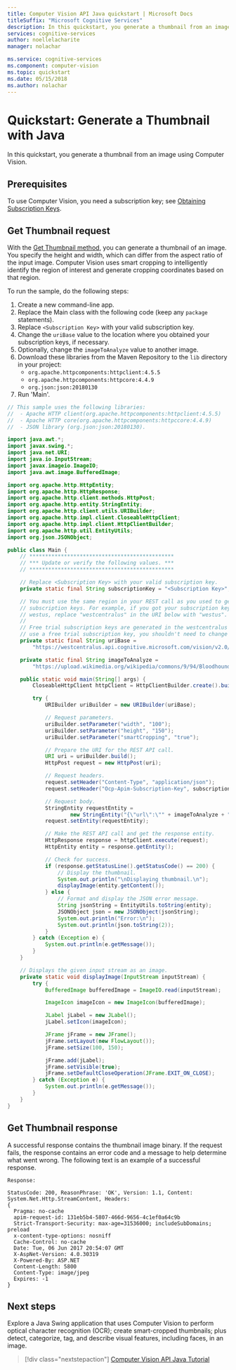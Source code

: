```yaml
---
title: Computer Vision API Java quickstart | Microsoft Docs
titleSuffix: "Microsoft Cognitive Services"
description: In this quickstart, you generate a thumbnail from an image using Computer Vision with Java in Cognitive Services.
services: cognitive-services
author: noellelacharite
manager: nolachar

ms.service: cognitive-services
ms.component: computer-vision
ms.topic: quickstart
ms.date: 05/15/2018
ms.author: nolachar
---
```

# Quickstart: Generate a Thumbnail with Java

In this quickstart, you generate a thumbnail from an image using Computer Vision.

## Prerequisites

To use Computer Vision, you need a subscription key; see [Obtaining Subscription Keys](../Vision-API-How-to-Topics/HowToSubscribe.md).

## Get Thumbnail request

With the [Get Thumbnail method](https://westus.dev.cognitive.microsoft.com/docs/services/5adf991815e1060e6355ad44/operations/56f91f2e778daf14a499e1fb), you can generate a thumbnail of an image. You specify the height and width, which can differ from the aspect ratio of the input image. Computer Vision uses smart cropping to intelligently identify the region of interest and generate cropping coordinates based on that region.

To run the sample, do the following steps:

1. Create a new command-line app.
1. Replace the Main class with the following code (keep any `package` statements).
1. Replace `<Subscription Key>` with your valid subscription key.
1. Change the `uriBase` value to the location where you obtained your subscription keys, if necessary.
1. Optionally, change the `imageToAnalyze` value to another image.
1. Download these libraries from the Maven Repository to the `lib` directory in your project:
   * `org.apache.httpcomponents:httpclient:4.5.5`
   * `org.apache.httpcomponents:httpcore:4.4.9`
   * `org.json:json:20180130`
1. Run 'Main'.

```java
// This sample uses the following libraries:
//  - Apache HTTP client(org.apache.httpcomponents:httpclient:4.5.5)
//  - Apache HTTP core(org.apache.httpcomponents:httpccore:4.4.9)
//  - JSON library (org.json:json:20180130).

import java.awt.*;
import javax.swing.*;
import java.net.URI;
import java.io.InputStream;
import javax.imageio.ImageIO;
import java.awt.image.BufferedImage;

import org.apache.http.HttpEntity;
import org.apache.http.HttpResponse;
import org.apache.http.client.methods.HttpPost;
import org.apache.http.entity.StringEntity;
import org.apache.http.client.utils.URIBuilder;
import org.apache.http.impl.client.CloseableHttpClient;
import org.apache.http.impl.client.HttpClientBuilder;
import org.apache.http.util.EntityUtils;
import org.json.JSONObject;

public class Main {
    // **********************************************
    // *** Update or verify the following values. ***
    // **********************************************

    // Replace <Subscription Key> with your valid subscription key.
    private static final String subscriptionKey = "<Subscription Key>";

    // You must use the same region in your REST call as you used to get your
    // subscription keys. For example, if you got your subscription keys from
    // westus, replace "westcentralus" in the URI below with "westus".
    //
    // Free trial subscription keys are generated in the westcentralus region. If you
    // use a free trial subscription key, you shouldn't need to change this region.
    private static final String uriBase =
        "https://westcentralus.api.cognitive.microsoft.com/vision/v2.0/generateThumbnail";

    private static final String imageToAnalyze =
        "https://upload.wikimedia.org/wikipedia/commons/9/94/Bloodhound_Puppy.jpg";

    public static void main(String[] args) {
        CloseableHttpClient httpClient = HttpClientBuilder.create().build();

        try {
            URIBuilder uriBuilder = new URIBuilder(uriBase);

            // Request parameters.
            uriBuilder.setParameter("width", "100");
            uriBuilder.setParameter("height", "150");
            uriBuilder.setParameter("smartCropping", "true");

            // Prepare the URI for the REST API call.
            URI uri = uriBuilder.build();
            HttpPost request = new HttpPost(uri);

            // Request headers.
            request.setHeader("Content-Type", "application/json");
            request.setHeader("Ocp-Apim-Subscription-Key", subscriptionKey);

            // Request body.
            StringEntity requestEntity =
                    new StringEntity("{\"url\":\"" + imageToAnalyze + "\"}");
            request.setEntity(requestEntity);

            // Make the REST API call and get the response entity.
            HttpResponse response = httpClient.execute(request);
            HttpEntity entity = response.getEntity();

            // Check for success.
            if (response.getStatusLine().getStatusCode() == 200) {
                // Display the thumbnail.
                System.out.println("\nDisplaying thumbnail.\n");
                displayImage(entity.getContent());
            } else {
                // Format and display the JSON error message.
                String jsonString = EntityUtils.toString(entity);
                JSONObject json = new JSONObject(jsonString);
                System.out.println("Error:\n");
                System.out.println(json.toString(2));
            }
        } catch (Exception e) {
            System.out.println(e.getMessage());
        }
    }

    // Displays the given input stream as an image.
    private static void displayImage(InputStream inputStream) {
        try {
            BufferedImage bufferedImage = ImageIO.read(inputStream);

            ImageIcon imageIcon = new ImageIcon(bufferedImage);

            JLabel jLabel = new JLabel();
            jLabel.setIcon(imageIcon);

            JFrame jFrame = new JFrame();
            jFrame.setLayout(new FlowLayout());
            jFrame.setSize(100, 150);

            jFrame.add(jLabel);
            jFrame.setVisible(true);
            jFrame.setDefaultCloseOperation(JFrame.EXIT_ON_CLOSE);
        } catch (Exception e) {
            System.out.println(e.getMessage());
        }
    }
}
```

## Get Thumbnail response

A successful response contains the thumbnail image binary. If the request fails, the response contains an error code and a message to help determine what went wrong. The following text is an example of a successful response.

```text
Response:

StatusCode: 200, ReasonPhrase: 'OK', Version: 1.1, Content: System.Net.Http.StreamContent, Headers:
{
  Pragma: no-cache
  apim-request-id: 131eb5b4-5807-466d-9656-4c1ef0a64c9b
  Strict-Transport-Security: max-age=31536000; includeSubDomains; preload
  x-content-type-options: nosniff
  Cache-Control: no-cache
  Date: Tue, 06 Jun 2017 20:54:07 GMT
  X-AspNet-Version: 4.0.30319
  X-Powered-By: ASP.NET
  Content-Length: 5800
  Content-Type: image/jpeg
  Expires: -1
}
```

## Next steps

Explore a Java Swing application that uses Computer Vision to perform optical character recognition (OCR); create smart-cropped thumbnails; plus detect, categorize, tag, and describe visual features, including faces, in an image.

> [!div class="nextstepaction"]
> [Computer Vision API Java Tutorial](../Tutorials/java-tutorial.md)
